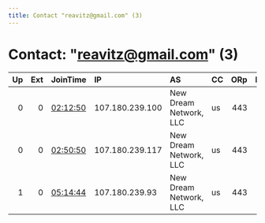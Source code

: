 ```yaml
---
title: Contact "reavitz@gmail.com" (3)
---
```


# Contact: "reavitz@gmail.com" (3)

|   Up |   Ext | JoinTime                                                                                            | IP              | AS                     | CC   |   ORp |   Dirp | OS    | Version   | Nickname            |   eFamMembers |
|-----:|------:|:----------------------------------------------------------------------------------------------------|:----------------|:-----------------------|:-----|------:|-------:|:------|:----------|:--------------------|--------------:|
|    0 |     0 | [02:12:50](https://metrics.torproject.org/rs.html#details/9D04D6D94E61D82D4C3A822A1B3E8C74766D9E2F) | 107.180.239.100 | New Dream Network, LLC | us   |   443 |      0 | Linux | 0.3.5.8   | myDebGalaxRelay     |             1 |
|    0 |     0 | [02:50:50](https://metrics.torproject.org/rs.html#details/B5C92440E7F09A5E4D8971CDBFB1A8CC2F749907) | 107.180.239.117 | New Dream Network, LLC | us   |   443 |      0 | Linux | 0.3.5.8   | myDebGalaxRelay     |             1 |
|    1 |     0 | [05:14:44](https://metrics.torproject.org/rs.html#details/0F4374786844BEF4824E247DCE343AFE12A813C2) | 107.180.239.93  | New Dream Network, LLC | us   |   443 |      0 | Linux | 0.3.5.8   | myDebGalaxUltiRelay |             1 |
